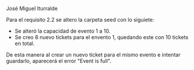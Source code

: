 José Miguel Iturralde

Para el requisito 2.2 se altero la carpeta seed con lo siguiete:
- Se alteró la capacidad de evento 1 a 10.
- Se creo 8 nuevo tickets para el envento 1, quedando este con 10 tickets en total.

De esta manera al crear un nuevo ticket para el mismo evento e intentar guardarlo,
aparecerá el error "Event is full".